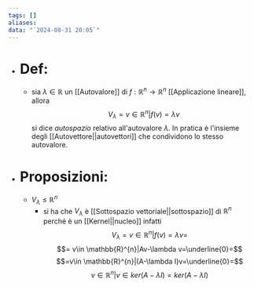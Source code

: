 ```yaml
---
tags: []
aliases: 
data: "`2024-08-31 20:05`"
---
```

- # Def:
	- sia $\lambda\in \mathbb{R}$ un [[Autovalore]] di $f:\mathbb{R}^{n} \rightarrow \mathbb{R}^{n}$ [[Applicazione lineare]], allora $$V_{\lambda}=v\in \mathbb{R}^{n}|f(v)=\lambda v$$si dice _autospazio_ relativo all'autovalore $\lambda$. In pratica è l'insieme degli [[Autovettore||autovettori]] che condividono lo stesso autovalore.
- # Proposizioni:
	- $V_{\lambda}\le \mathbb{R}^{n}$
		- si ha che $V_{\lambda}$ è [[Sottospazio vettoriale||sottospazio]] di $\mathbb{R}^{n}$ perché è un [[Kernel||nucleo]] infatti$$V_{\lambda}=v \in \mathbb{R}^{n}|f(v)=\lambda v=$$$$= v\in \mathbb{R}^{n}|Av-\lambda v=\underline{0}=$$$$=v\in \mathbb{R}^{n}|(A-\lambda I)v=\underline{0}=$$$$v\in \mathbb{R}^{n}|v\in ker(A-\lambda I)=ker(A-\lambda I)$$ 